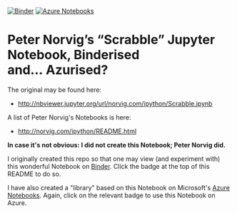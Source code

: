 [![Binder](http://mybinder.org/badge.svg)](http://mybinder.org/repo/wjv/norvig-scrabble-binder)
[![Azure Notebooks](https://notebooks.azure.com/launch.png)](https://notebooks.azure.com/visagie/libraries/norvig-scrabble)


# Peter Norvig’s “Scrabble” Jupyter Notebook, Binderised and… Azurised?

The original may be found here:

* <http://nbviewer.jupyter.org/url/norvig.com/ipython/Scrabble.ipynb>

A list of Peter Norvig's Notebooks is here:

* <http://norvig.com/ipython/README.html>

**In case it's not obvious:  I did not create this Notebook; Peter Norvig did.**

I originally created this repo so that one may view (and experiment with) this 
wonderful Notebook on [Binder](http://mybinder.org).  Click the badge at the 
top of this README to do so.

I have also created a "library" based on this Notebook on Microsoft's [Azure 
Notebooks](https://notebooks.azure.com).  Again, click on the relevant badge to 
use this Notebook on Azure.
